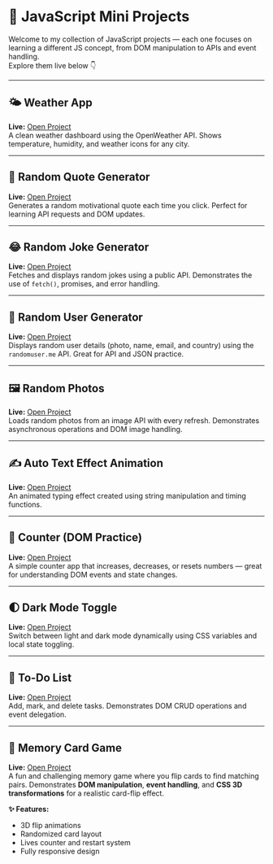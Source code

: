 # 🧠 JavaScript Mini Projects  

Welcome to my collection of JavaScript projects — each one focuses on learning a different JS concept, from DOM manipulation to APIs and event handling.  
Explore them live below 👇  

---

## 🌤️ Weather App  
**Live:** [Open Project](https://yahyagitt.github.io/javascript-projects/Weather_App/html/index.html)  
A clean weather dashboard using the OpenWeather API. Shows temperature, humidity, and weather icons for any city.

---

## 💭 Random Quote Generator  
**Live:** [Open Project](https://yahyagitt.github.io/javascript-projects/RandomQuoteGenerator/html/index.html)  
Generates a random motivational quote each time you click. Perfect for learning API requests and DOM updates.

---

## 😂 Random Joke Generator  
**Live:** [Open Project](https://yahyagitt.github.io/javascript-projects/RandomJokeGenerator/html/index.html)  
Fetches and displays random jokes using a public API. Demonstrates the use of `fetch()`, promises, and error handling.

---

## 👤 Random User Generator  
**Live:** [Open Project](https://yahyagitt.github.io/javascript-projects/randomUserGenerator/html/index.html)  
Displays random user details (photo, name, email, and country) using the `randomuser.me` API. Great for API and JSON practice.

---

## 🖼️ Random Photos  
**Live:** [Open Project](https://yahyagitt.github.io/javascript-projects/RandomPhotos/html/index.html)  
Loads random photos from an image API with every refresh. Demonstrates asynchronous operations and DOM image handling.

---

## ✍️ Auto Text Effect Animation  
**Live:** [Open Project](https://yahyagitt.github.io/javascript-projects/AutoTextEffectAnimation/html/index.html)  
An animated typing effect created using string manipulation and timing functions.

---

## 🧮 Counter (DOM Practice)  
**Live:** [Open Project](https://yahyagitt.github.io/javascript-projects/Counter_DOM/html/index.html)  
A simple counter app that increases, decreases, or resets numbers — great for understanding DOM events and state changes.

---

## 🌓 Dark Mode Toggle  
**Live:** [Open Project](https://yahyagitt.github.io/javascript-projects/DarkModeToggle/html/index.html)  
Switch between light and dark mode dynamically using CSS variables and local state toggling.

---

## 📝 To-Do List  
**Live:** [Open Project](https://yahyagitt.github.io/javascript-projects/To_Do_List_DOM/html/index.html)  
Add, mark, and delete tasks. Demonstrates DOM CRUD operations and event delegation.

---

## 🧠 Memory Card Game  
**Live:** [Open Project](https://yahyagitt.github.io/javascript-projects/MemorycardGame/html/index.html)  
A fun and challenging memory game where you flip cards to find matching pairs. Demonstrates **DOM manipulation**, **event handling**, and **CSS 3D transformations** for a realistic card-flip effect.  

**✨ Features:**  
- 3D flip animations  
- Randomized card layout  
- Lives counter and restart system  
- Fully responsive design  

